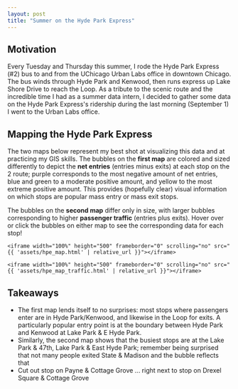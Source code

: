 ```yaml
---
layout: post
title: "Summer on the Hyde Park Express"
---
```


## Motivation
Every Tuesday and Thursday this summer, I rode the Hyde Park Express (#2) bus to and from the UChicago Urban Labs office in downtown Chicago. The bus winds through Hyde Park and Kenwood, then runs express up Lake Shore Drive to reach the Loop. As a tribute to the scenic route and the incredible time I had as a summer data intern, I decided to gather some data on the Hyde Park Express's ridership during the last morning (September 1) I went to the Urban Labs office.

## Mapping the Hyde Park Express
The two maps below represent my best shot at visualizing this data and at practicing my GIS skills. The bubbles on the **first map** are colored and sized differently to depict the **net entries** (entries minus exits) at each stop on the 2 route; purple corresponds to the most negative amount of net entries, blue and green to a moderate positive amount, and yellow to the most extreme positive amount. This provides (hopefully clear) visual information on which stops are popular mass entry or mass exit stops.

The bubbles on the **second map** differ only in size, with larger bubbles corresponding to higher **passenger traffic** (entries plus exits). Hover over or click the bubbles on either map to see the corresponding data for each stop!

<div class="container">

    <iframe width="100%" height="500" frameborder="0" scrolling="no" src="{{ 'assets/hpe_map.html' | relative_url }}"></iframe>

</div> <!-- /.container -->

<div class="container">

    <iframe width="100%" height="500" frameborder="0" scrolling="no" src="{{ 'assets/hpe_map_traffic.html' | relative_url }}"></iframe>

</div> <!-- /.container -->

## Takeaways

* The first map lends itself to no surprises: most stops where passengers enter are in Hyde Park/Kenwood, and likewise in the Loop for exits. A particularly popular entry point is at the boundary between Hyde Park and Kenwood at Lake Park & E Hyde Park.
* Similarly, the second map shows that the busiest stops are at the Lake Park & 47th, Lake Park & East Hyde Park; remember being surprised that not many people exited State & Madison and the bubble reflects that
* Cut out stop on Payne & Cottage Grove ... right next to stop on Drexel Square & Cottage Grove
